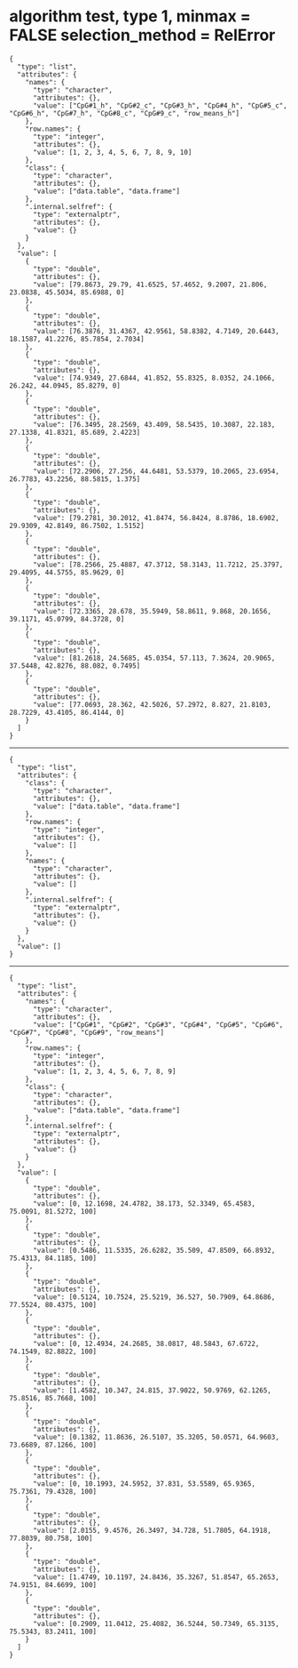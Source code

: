 # algorithm test, type 1, minmax = FALSE selection_method = RelError

    {
      "type": "list",
      "attributes": {
        "names": {
          "type": "character",
          "attributes": {},
          "value": ["CpG#1_h", "CpG#2_c", "CpG#3_h", "CpG#4_h", "CpG#5_c", "CpG#6_h", "CpG#7_h", "CpG#8_c", "CpG#9_c", "row_means_h"]
        },
        "row.names": {
          "type": "integer",
          "attributes": {},
          "value": [1, 2, 3, 4, 5, 6, 7, 8, 9, 10]
        },
        "class": {
          "type": "character",
          "attributes": {},
          "value": ["data.table", "data.frame"]
        },
        ".internal.selfref": {
          "type": "externalptr",
          "attributes": {},
          "value": {}
        }
      },
      "value": [
        {
          "type": "double",
          "attributes": {},
          "value": [79.8673, 29.79, 41.6525, 57.4652, 9.2007, 21.806, 23.0838, 45.5034, 85.6988, 0]
        },
        {
          "type": "double",
          "attributes": {},
          "value": [76.3876, 31.4367, 42.9561, 58.8382, 4.7149, 20.6443, 18.1587, 41.2276, 85.7854, 2.7034]
        },
        {
          "type": "double",
          "attributes": {},
          "value": [74.9349, 27.6844, 41.852, 55.8325, 8.0352, 24.1066, 26.242, 44.0945, 85.8279, 0]
        },
        {
          "type": "double",
          "attributes": {},
          "value": [76.3495, 28.2569, 43.409, 58.5435, 10.3087, 22.183, 27.1338, 41.8321, 85.689, 2.4223]
        },
        {
          "type": "double",
          "attributes": {},
          "value": [72.2906, 27.256, 44.6481, 53.5379, 10.2065, 23.6954, 26.7783, 43.2256, 88.5815, 1.375]
        },
        {
          "type": "double",
          "attributes": {},
          "value": [79.2781, 30.2012, 41.8474, 56.8424, 8.8786, 18.6902, 29.9309, 42.8149, 86.7502, 1.5152]
        },
        {
          "type": "double",
          "attributes": {},
          "value": [78.2566, 25.4887, 47.3712, 58.3143, 11.7212, 25.3797, 29.4095, 44.5755, 85.9629, 0]
        },
        {
          "type": "double",
          "attributes": {},
          "value": [72.3365, 28.678, 35.5949, 58.8611, 9.868, 20.1656, 39.1171, 45.0799, 84.3728, 0]
        },
        {
          "type": "double",
          "attributes": {},
          "value": [81.2618, 24.5685, 45.0354, 57.113, 7.3624, 20.9065, 37.5448, 42.8276, 88.082, 0.7495]
        },
        {
          "type": "double",
          "attributes": {},
          "value": [77.0693, 28.362, 42.5026, 57.2972, 8.827, 21.8103, 28.7229, 43.4105, 86.4144, 0]
        }
      ]
    }

---

    {
      "type": "list",
      "attributes": {
        "class": {
          "type": "character",
          "attributes": {},
          "value": ["data.table", "data.frame"]
        },
        "row.names": {
          "type": "integer",
          "attributes": {},
          "value": []
        },
        "names": {
          "type": "character",
          "attributes": {},
          "value": []
        },
        ".internal.selfref": {
          "type": "externalptr",
          "attributes": {},
          "value": {}
        }
      },
      "value": []
    }

---

    {
      "type": "list",
      "attributes": {
        "names": {
          "type": "character",
          "attributes": {},
          "value": ["CpG#1", "CpG#2", "CpG#3", "CpG#4", "CpG#5", "CpG#6", "CpG#7", "CpG#8", "CpG#9", "row_means"]
        },
        "row.names": {
          "type": "integer",
          "attributes": {},
          "value": [1, 2, 3, 4, 5, 6, 7, 8, 9]
        },
        "class": {
          "type": "character",
          "attributes": {},
          "value": ["data.table", "data.frame"]
        },
        ".internal.selfref": {
          "type": "externalptr",
          "attributes": {},
          "value": {}
        }
      },
      "value": [
        {
          "type": "double",
          "attributes": {},
          "value": [0, 12.1698, 24.4782, 38.173, 52.3349, 65.4583, 75.0091, 81.5272, 100]
        },
        {
          "type": "double",
          "attributes": {},
          "value": [0.5486, 11.5335, 26.6282, 35.509, 47.8509, 66.8932, 75.4313, 84.1185, 100]
        },
        {
          "type": "double",
          "attributes": {},
          "value": [0.5124, 10.7524, 25.5219, 36.527, 50.7909, 64.8686, 77.5524, 80.4375, 100]
        },
        {
          "type": "double",
          "attributes": {},
          "value": [0, 12.4934, 24.2685, 38.0817, 48.5843, 67.6722, 74.1549, 82.8822, 100]
        },
        {
          "type": "double",
          "attributes": {},
          "value": [1.4582, 10.347, 24.815, 37.9022, 50.9769, 62.1265, 75.8516, 85.7668, 100]
        },
        {
          "type": "double",
          "attributes": {},
          "value": [0.1382, 11.8636, 26.5107, 35.3205, 50.0571, 64.9603, 73.6689, 87.1266, 100]
        },
        {
          "type": "double",
          "attributes": {},
          "value": [0, 10.1993, 24.5952, 37.831, 53.5589, 65.9365, 75.7361, 79.4328, 100]
        },
        {
          "type": "double",
          "attributes": {},
          "value": [2.0155, 9.4576, 26.3497, 34.728, 51.7805, 64.1918, 77.8039, 80.758, 100]
        },
        {
          "type": "double",
          "attributes": {},
          "value": [1.4749, 10.1197, 24.8436, 35.3267, 51.8547, 65.2653, 74.9151, 84.6699, 100]
        },
        {
          "type": "double",
          "attributes": {},
          "value": [0.2909, 11.0412, 25.4082, 36.5244, 50.7349, 65.3135, 75.5343, 83.2411, 100]
        }
      ]
    }

